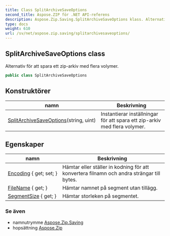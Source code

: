 ```yaml
---
title: Class SplitArchiveSaveOptions
second_title: Aspose.ZIP för .NET API-referens
description: Aspose.Zip.Saving.SplitArchiveSaveOptions klass. Alternativ för att spara ett ziparkiv med flera volymer.
type: docs
weight: 610
url: /sv/net/aspose.zip.saving/splitarchivesaveoptions/
---
```

## SplitArchiveSaveOptions class

Alternativ för att spara ett zip-arkiv med flera volymer.

```csharp
public class SplitArchiveSaveOptions
```

## Konstruktörer

| namn | Beskrivning |
| --- | --- |
| [SplitArchiveSaveOptions](splitarchivesaveoptions/)(string, uint) | Instantierar inställningar för att spara ett zip-arkiv med flera volymer. |

## Egenskaper

| namn | Beskrivning |
| --- | --- |
| [Encoding](../../aspose.zip.saving/splitarchivesaveoptions/encoding/) { get; set; } | Hämtar eller ställer in kodning för att konvertera filnamn och andra strängar till bytes. |
| [FileName](../../aspose.zip.saving/splitarchivesaveoptions/filename/) { get; } | Hämtar namnet på segment utan tillägg. |
| [SegmentSize](../../aspose.zip.saving/splitarchivesaveoptions/segmentsize/) { get; } | Hämtar storleken på segmentet. |

### Se även

* namnutrymme [Aspose.Zip.Saving](../../aspose.zip.saving/)
* hopsättning [Aspose.Zip](../../)


